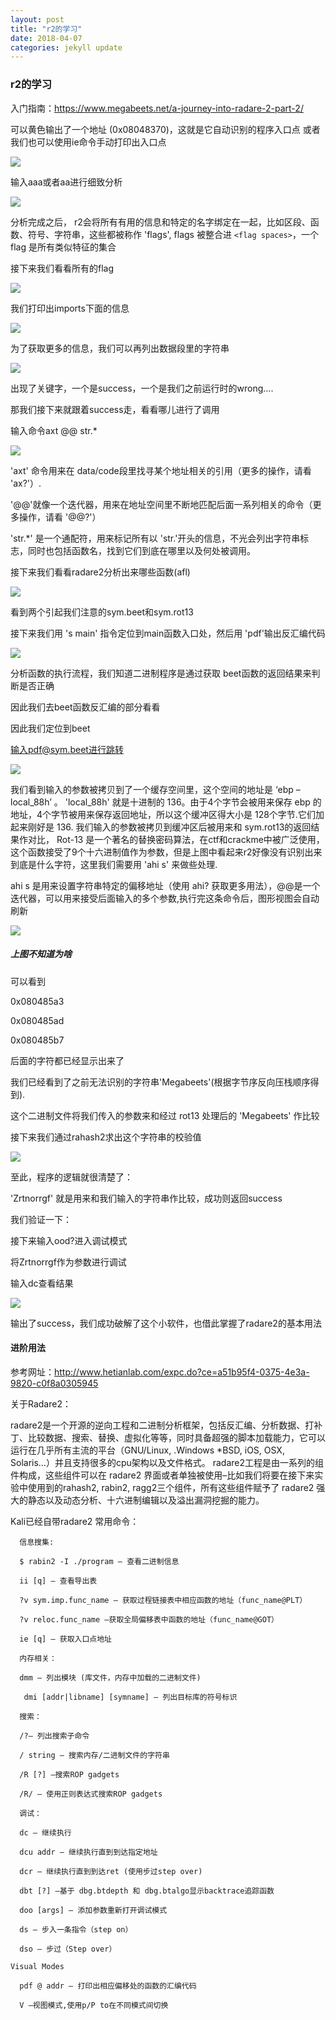 ```yaml
---
layout: post
title: "r2的学习"
date: 2018-04-07
categories: jekyll update
---
```

### r2的学习

入门指南：https://www.megabeets.net/a-journey-into-radare-2-part-2/ 

  可以黄色输出了一个地址 (0x08048370)，这就是它自动识别的程序入口点
  或者我们也可以使用ie命令手动打印出入口点  
  
<img src="/images/posts/r2_learn/1519808307524.png" >

输入aaa或者aa进行细致分析

<img src="/images/posts/r2_learn/1519808381571.png" >

 分析完成之后， r2会将所有有用的信息和特定的名字绑定在一起，比如区段、函数、符号、字符串，这些都被称作 'flags', flags 被整合进 `<flag spaces>`，一个 flag 是所有类似特征的集合

  接下来我们看看所有的flag
  
<img src="/images/posts/r2_learn/1519808415083.png" >

我们打印出imports下面的信息

<img src="/images/posts/r2_learn/1519808460416.png" >

  为了获取更多的信息，我们可以再列出数据段里的字符串

<img src="/images/posts/r2_learn/1519808497517.png" >

出现了关键字，一个是success，一个是我们之前运行时的wrong….

  那我们接下来就跟着success走，看看哪儿进行了调用

  输入命令axt @@ str.*
  
<img src="/images/posts/r2_learn/1519808577336.png" >

'axt' 命令用来在 data/code段里找寻某个地址相关的引用（更多的操作，请看 'ax?'）.

  '@@'就像一个迭代器，用来在地址空间里不断地匹配后面一系列相关的命令（更多操作，请看 '@@?'）

  'str.*' 是一个通配符，用来标记所有以 'str.'开头的信息，不光会列出字符串标志，同时也包括函数名，找到它们到底在哪里以及何处被调用。

  接下来我们看看radare2分析出来哪些函数(afl)

<img src="/images/posts/r2_learn/1519808611687.png" >

看到两个引起我们注意的sym.beet和sym.rot13

  接下来我们用 's main'  指令定位到main函数入口处，然后用 'pdf'输出反汇编代码

<img src="/images/posts/r2_learn/1519808657766.png" >

分析函数的执行流程，我们知道二进制程序是通过获取 beet函数的返回结果来判断是否正确

  因此我们去beet函数反汇编的部分看看

  因此我们定位到beet

  输入pdf@sym.beet进行跳转
  
<img src="/images/posts/r2_learn/1519808717666.png" >

我们看到输入的参数被拷贝到了一个缓存空间里，这个空间的地址是 ‘ebp – local_88h’ 。 'local_88h' 就是十进制的 136。由于4个字节会被用来保存 ebp 的地址，4个字节被用来保存返回地址，所以这个缓冲区得大小是 128个字节.它们加起来刚好是 136. 我们输入的参数被拷贝到缓冲区后被用来和 sym.rot13的返回结果作对比， Rot-13 是一个著名的替换密码算法，在ctf和crackme中被广泛使用，这个函数接受了9个十六进制值作为参数，但是上图中看起来r2好像没有识别出来到底是什么字符，这里我们需要用 'ahi s' 来做些处理.

ahi s 是用来设置字符串特定的偏移地址（使用 ahi? 获取更多用法），@@是一个迭代器，可以用来接受后面输入的多个参数,执行完这条命令后，图形视图会自动刷新

<img src="/images/posts/r2_learn/1519809448375.png" >

##### 上图不知道为啥

可以看到

  0x080485a3

  0x080485ad

  0x080485b7

  后面的字符都已经显示出来了

  我们已经看到了之前无法识别的字符串'Megabeets'(根据字节序反向压栈顺序得到).

  这个二进制文件将我们传入的参数来和经过 rot13 处理后的 'Megabeets' 作比较

  接下来我们通过rahash2求出这个字符串的校验值

<img src="/images/posts/r2_learn/1519811215593.png" >

至此，程序的逻辑就很清楚了：

  'Zrtnorrgf' 就是用来和我们输入的字符串作比较，成功则返回success

  我们验证一下：

  接下来输入ood?进入调试模式

  将Zrtnorrgf作为参数进行调试

  输入dc查看结果

<img src="/images/posts/r2_learn/1519811241201.png" >

输出了success，我们成功破解了这个小软件，也借此掌握了radare2的基本用法


#### 进阶用法

参考网址：http://www.hetianlab.com/expc.do?ce=a51b95f4-0375-4e3a-9820-c0f8a0305945

关于Radare2：

  radare2是一个开源的逆向工程和二进制分析框架，包括反汇编、分析数据、打补丁、比较数据、搜索、替换、虚拟化等等，同时具备超强的脚本加载能力，它可以运行在几乎所有主流的平台（GNU/Linux, .Windows *BSD, iOS, OSX, Solaris…）并且支持很多的cpu架构以及文件格式。 radare2工程是由一系列的组件构成，这些组件可以在 radare2 界面或者单独被使用–比如我们将要在接下来实验中使用到的rahash2, rabin2, ragg2三个组件，所有这些组件赋予了 radare2 强大的静态以及动态分析、十六进制编辑以及溢出漏洞挖掘的能力。

  Kali已经自带radare2
常用命令：
```
  信息搜集:

  $ rabin2 -I ./program — 查看二进制信息

  ii [q] – 查看导出表

  ?v sym.imp.func_name — 获取过程链接表中相应函数的地址（func_name@PLT）

  ?v reloc.func_name —获取全局偏移表中函数的地址（func_name@GOT）

  ie [q] — 获取入口点地址

  内存相关：

  dmm — 列出模块 (库文件，内存中加载的二进制文件)

   dmi [addr|libname] [symname] — 列出目标库的符号标识

  搜索：

  /?— 列出搜索子命令  

  / string — 搜索内存/二进制文件的字符串

  /R [?] —搜索ROP gadgets

  /R/ — 使用正则表达式搜索ROP gadgets

  调试：

  dc — 继续执行

  dcu addr – 继续执行直到到达指定地址

  dcr — 继续执行直到到达ret (使用步过step over)

  dbt [?] —基于 dbg.btdepth 和 dbg.btalgo显示backtrace追踪函数

  doo [args] — 添加参数重新打开调试模式

  ds — 步入一条指令（step on）

  dso — 步过（Step over）

Visual Modes

  pdf @ addr — 打印出相应偏移处的函数的汇编代码

  V —视图模式,使用p/P to在不同模式间切换
```

